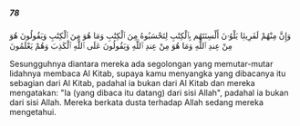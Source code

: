 ##### 78

<span class="ayah">وَإِنَّ مِنْهُمْ لَفَرِيقًۭا يَلْوُۥنَ أَلْسِنَتَهُم بِٱلْكِتَٰبِ لِتَحْسَبُوهُ مِنَ ٱلْكِتَٰبِ وَمَا هُوَ مِنَ ٱلْكِتَٰبِ وَيَقُولُونَ هُوَ مِنْ عِندِ ٱللَّهِ وَمَا هُوَ مِنْ عِندِ ٱللَّهِ وَيَقُولُونَ عَلَى ٱللَّهِ ٱلْكَذِبَ وَهُمْ يَعْلَمُونَ</span>

<span class="ayah_translation">Sesungguhnya diantara mereka ada segolongan yang memutar-mutar lidahnya membaca Al Kitab, supaya kamu menyangka yang dibacanya itu sebagian dari Al Kitab, padahal ia bukan dari Al Kitab dan mereka mengatakan: "Ia (yang dibaca itu datang) dari sisi Allah", padahal ia bukan dari sisi Allah. Mereka berkata dusta terhadap Allah sedang mereka mengetahui.</span>
